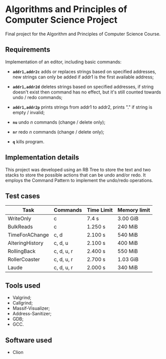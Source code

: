 # Algorithms and Principles of Computer Science Project

Final project for the Algorithm and Principles of Computer Science Course.

## Requirements

Implementation of an editor, including basic commands:

- **`addr1,addr2c`** adds or replaces strings based on specified addresses, new strings can only be added if addr1 is the first available address;

- **`addr1,addr2d`** deletes strings based on specified addresses, if string doesn't exist then command has no effect, but it's still counted towards undo / redo commands;

- **`addr1,addr2p`** prints strings from addr1 to addr2, prints "." if string is empty / invalid;

- **`nu`** undo _n_ commands (change / delete only);

- **`nr`** redo _n_ commands (change / delete only);

- **`q`** kills program. 

## Implementation details

This project was developed using an RB Tree to store the text and two stacks to store the possible actions that can be undo and/or redo. It employs the Command Pattern to implement the undo/redo operations.

## Test cases

| Task            | Commands   | Time Limit | Memory limit |
| --------------- | ---------- | ---------- | ------------ |
| WriteOnly       | c          | 7.4 s      | 3.00 GiB     |
| BulkReads       | c          | 1.250 s    | 240 MiB      |
| TimeForAChange  | c, d       | 2.100 s    | 540 MiB      |
| AlteringHistory | c, d, u    | 2.100 s    | 400 MiB      |
| RollingBack     | c, d, u, r | 2.400 s    | 550 MiB      |
| RollerCoaster   | c, d, u, r | 2.700 s    | 1.03 GiB     |
| Laude           | c, d, u, r | 2.000 s    | 340 MiB      |

## Tools used

- Valgrind;
- Callgrind;
- Massif-Visualizer;
- Address-Sanitizer;
- GDB;
- GCC.

## Software used

- Clion
